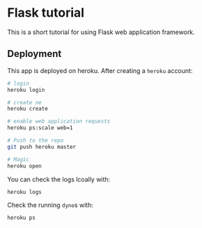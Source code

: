 # Flask tutorial

This is a short tutorial for using Flask web application framework.

## Deployment

This app is deployed on heroku.
After creating a `heroku` account:

```bash
# login
heroku login

# create ne
heroku create

# enable web application requests
heroku ps:scale web=1

# Push to the repo
git push heroku master

# Magic
heroku open
```

You can check the logs lcoally with:

```
heroku logs
```

Check the running `dyno`s with:
```
heroku ps
```
